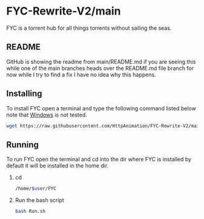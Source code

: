 # FYC-Rewrite-V2/main

FYC is a torrent hub for all things torrents without sailing the seas.

## README
GitHub is showing the readme from main/README.md if you are seeing this while one of the main branches heads over the README.md file branch for now while I try to find a fix I have no idea why this happens.

## Installing
To install FYC open a terminal and type the following command listed below note that [Windows](https://www.microsoft.com/en-us/windows?r=1) is not tested.
```bash
wget https://raw.githubusercontent.com/HttpAnimation/FYC-Rewrite-V2/main/Install.sh && chmod +x Istall.sh && bash Install.sh
```

## Running
To run FYC open the terminal and cd into the dir where FYC is installed by default it will be installed in the home dir.
1) cd
   ```bash
   /home/$user/FYC
   ```
2) Run the bash script
   ```bash
   bash Run.sh
   ```

 